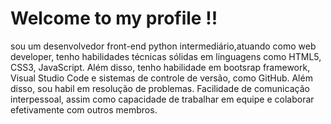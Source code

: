 # Welcome to my profile !!

sou um desenvolvedor front-end python
intermediário,atuando como web developer, tenho
habilidades técnicas sólidas em linguagens como
HTML5, CSS3, JavaScript. Além disso, tenho
habilidade em bootsrap framework, Visual Studio Code
e sistemas de controle de versão, como
GitHub. Além disso, sou habil em resolução de 
problemas. Facilidade de comunicação
interpessoal, assim como capacidade de 
trabalhar em equipe e colaborar efetivamente
com outros membros.